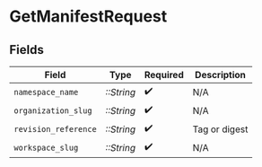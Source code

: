 # GetManifestRequest


## Fields

| Field                | Type                 | Required             | Description          |
| -------------------- | -------------------- | -------------------- | -------------------- |
| `namespace_name`     | *::String*           | :heavy_check_mark:   | N/A                  |
| `organization_slug`  | *::String*           | :heavy_check_mark:   | N/A                  |
| `revision_reference` | *::String*           | :heavy_check_mark:   | Tag or digest        |
| `workspace_slug`     | *::String*           | :heavy_check_mark:   | N/A                  |